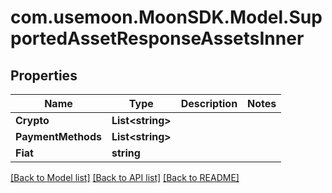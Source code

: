 # com.usemoon.MoonSDK.Model.SupportedAssetResponseAssetsInner

## Properties

Name | Type | Description | Notes
------------ | ------------- | ------------- | -------------
**Crypto** | **List&lt;string&gt;** |  | 
**PaymentMethods** | **List&lt;string&gt;** |  | 
**Fiat** | **string** |  | 

[[Back to Model list]](../README.md#documentation-for-models) [[Back to API list]](../README.md#documentation-for-api-endpoints) [[Back to README]](../README.md)

